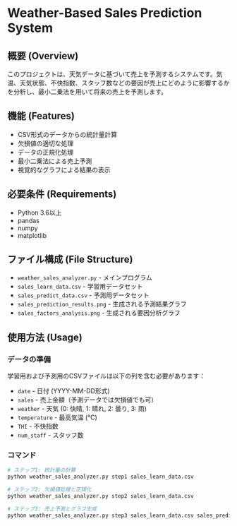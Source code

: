 # Weather-Based Sales Prediction System

## 概要 (Overview)
このプロジェクトは、天気データに基づいて売上を予測するシステムです。気温、天気状態、不快指数、スタッフ数などの要因が売上にどのように影響するかを分析し、最小二乗法を用いて将来の売上を予測します。

## 機能 (Features)
- CSV形式のデータからの統計量計算
- 欠損値の適切な処理
- データの正規化処理
- 最小二乗法による売上予測
- 視覚的なグラフによる結果の表示

## 必要条件 (Requirements)
- Python 3.6以上
- pandas
- numpy
- matplotlib

## ファイル構成 (File Structure)
- `weather_sales_analyzer.py` - メインプログラム
- `sales_learn_data.csv` - 学習用データセット
- `sales_predict_data.csv` - 予測用データセット
- `sales_prediction_results.png` - 生成される予測結果グラフ
- `sales_factors_analysis.png` - 生成される要因分析グラフ

## 使用方法 (Usage)

### データの準備
学習用および予測用のCSVファイルは以下の列を含む必要があります：
- `date` - 日付 (YYYY-MM-DD形式)
- `sales` - 売上金額（予測データでは欠損値でも可）
- `weather` - 天気 (0: 快晴, 1: 晴れ, 2: 曇り, 3: 雨)
- `temperature` - 最高気温 (°C)
- `THI` - 不快指数
- `num_staff` - スタッフ数

### コマンド
```bash
# ステップ1: 統計量の計算
python weather_sales_analyzer.py step1 sales_learn_data.csv

# ステップ2: 欠損値処理と正規化
python weather_sales_analyzer.py step2 sales_learn_data.csv

# ステップ3: 売上予測とグラフ生成
python weather_sales_analyzer.py step3 sales_learn_data.csv sales_predict_data.csv
